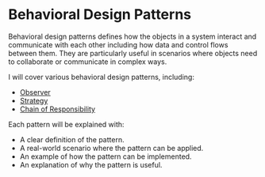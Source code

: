# Behavioral Design Patterns

Behavioral design patterns defines how the objects in a system interact and communicate with each other including how data and control flows between them. They are particularly useful in scenarios where objects need to collaborate or communicate in complex ways.

I will cover various behavioral design patterns, including:

- [Observer](./Observer/README.md)
- [Strategy](./Strategy/README.md)
- [Chain of Responsibility](./Chain_of_Responsibility/README.md)

Each pattern will be explained with:

- A clear definition of the pattern.
- A real-world scenario where the pattern can be applied.
- An example of how the pattern can be implemented.
- An explanation of why the pattern is useful.
